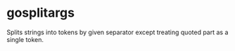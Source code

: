 # gosplitargs
Splits strings into tokens by given separator except treating quoted part as a single token.
